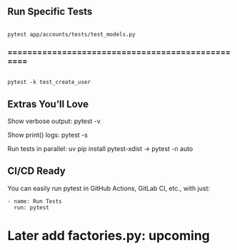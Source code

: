 ## Run Specific Tests

```

pytest app/accounts/tests/test_models.py

```
### =================================================

```

pytest -k test_create_user

```

## Extras You’ll Love

Show verbose output: pytest -v

Show print() logs: pytest -s

Run tests in parallel: uv pip install pytest-xdist → pytest -n auto

## CI/CD Ready

You can easily run pytest in GitHub Actions, GitLab CI, etc., with just:

```
- name: Run Tests
  run: pytest
```




# Later add factories.py: upcoming